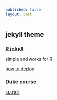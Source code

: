 ```yaml
---
published: false
layout: post
---
```

## jekyll theme

###  [R jekyll](https://github.com/yihui/knitr-jekyll). 
simple and works for R

[how to deploy](http://yihui.name/knitr-jekyll/2014/09/jekyll-with-knitr.html)


### Duke course

[stat101](https://www2.stat.duke.edu/courses/Spring16/sta101.001/)


